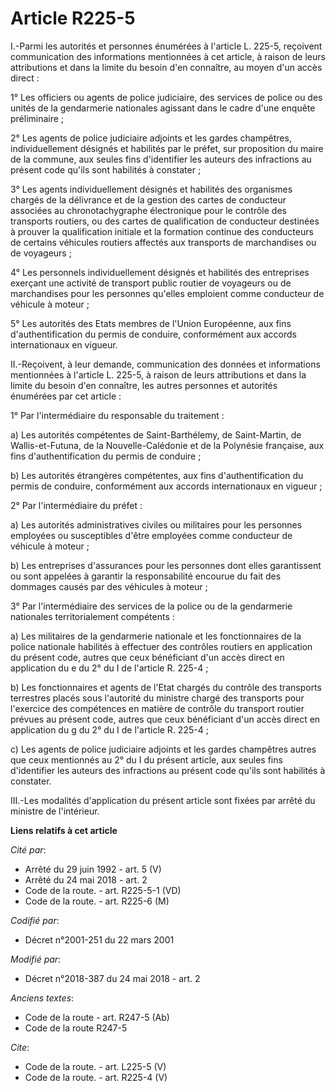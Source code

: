 # Article R225-5

I.-Parmi les autorités et personnes énumérées à l'article L. 225-5, reçoivent communication des informations mentionnées à
cet article, à raison de leurs attributions et dans la limite du besoin d'en connaître, au moyen d'un accès direct : 

1° Les officiers ou agents de police judiciaire, des services de police ou des unités de la gendarmerie nationales agissant
dans le cadre d'une enquête préliminaire ; 

2° Les agents de police judiciaire adjoints et les gardes champêtres, individuellement désignés et habilités par le préfet,
sur proposition du maire de la commune, aux seules fins d'identifier les auteurs des infractions au présent code qu'ils sont
habilités à constater ; 

3° Les agents individuellement désignés et habilités des organismes chargés de la délivrance et de la gestion des cartes de
conducteur associées au chronotachygraphe électronique pour le contrôle des transports routiers, ou des cartes de
qualification de conducteur destinées à prouver la qualification initiale et la formation continue des conducteurs de
certains véhicules routiers affectés aux transports de marchandises ou de voyageurs ; 

4° Les personnels individuellement désignés et habilités des entreprises exerçant une activité de transport public routier de
voyageurs ou de marchandises pour les personnes qu'elles emploient comme conducteur de véhicule à moteur ; 

5° Les autorités des Etats membres de l'Union Européenne, aux fins d'authentification du permis de conduire, conformément aux
accords internationaux en vigueur. 

II.-Reçoivent, à leur demande, communication des données et informations mentionnées à l'article L. 225-5, à raison de leurs
attributions et dans la limite du besoin d'en connaître, les autres personnes et autorités énumérées par cet article : 

1° Par l'intermédiaire du responsable du traitement : 

a) Les autorités compétentes de Saint-Barthélemy, de Saint-Martin, de Wallis-et-Futuna, de la Nouvelle-Calédonie et de la
Polynésie française, aux fins d'authentification du permis de conduire ; 

b) Les autorités étrangères compétentes, aux fins d'authentification du permis de conduire, conformément aux accords
internationaux en vigueur ; 

2° Par l'intermédiaire du préfet : 

a) Les autorités administratives civiles ou militaires pour les personnes employées ou susceptibles d'être employées comme
conducteur de véhicule à moteur ; 

b) Les entreprises d'assurances pour les personnes dont elles garantissent ou sont appelées à garantir la responsabilité
encourue du fait des dommages causés par des véhicules à moteur ; 

3° Par l'intermédiaire des services de la police ou de la gendarmerie nationales territorialement compétents : 

a) Les militaires de la gendarmerie nationale et les fonctionnaires de la police nationale habilités à effectuer des
contrôles routiers en application du présent code, autres que ceux bénéficiant d'un accès direct en application du e du 2° du
I de l'article R. 225-4 ; 

b) Les fonctionnaires et agents de l'Etat chargés du contrôle des transports terrestres placés sous l'autorité du ministre
chargé des transports pour l'exercice des compétences en matière de contrôle du transport routier prévues au présent code,
autres que ceux bénéficiant d'un accès direct en application du g du 2° du I de l'article R. 225-4 ; 

c) Les agents de police judiciaire adjoints et les gardes champêtres autres que ceux mentionnés au 2° du I du présent
article, aux seules fins d'identifier les auteurs des infractions au présent code qu'ils sont habilités à constater. 

III.-Les modalités d'application du présent article sont fixées par arrêté du ministre de l'intérieur.

**Liens relatifs à cet article**

_Cité par_:

  - Arrêté du 29 juin 1992 - art. 5 (V)
  - Arrêté du 24 mai 2018 - art. 2
  - Code de la route. - art. R225-5-1 (VD)
  - Code de la route. - art. R225-6 (M)

_Codifié par_:

  - Décret n°2001-251 du 22 mars 2001

_Modifié par_:

  - Décret n°2018-387 du 24 mai 2018 - art. 2

_Anciens textes_:

  - Code de la route - art. R247-5 (Ab)
  - Code de la route R247-5

_Cite_:

  - Code de la route. - art. L225-5 (V)
  - Code de la route. - art. R225-4 (V)
